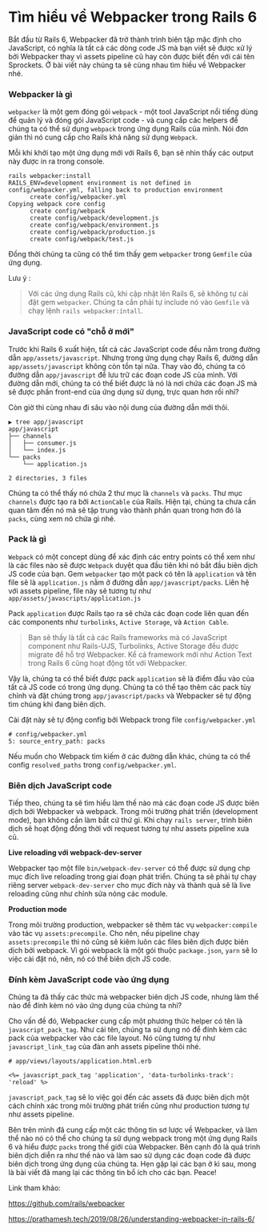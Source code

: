 # Tìm hiểu về Webpacker trong Rails 6

Bắt đầu từ Rails 6, Webpacker đã trở thành trình biên tập mặc định cho JavaScript, có nghĩa là tất cả các dòng code JS mà bạn viết sẽ được xử lý bởi Webpacker thay vì assets pipeline cũ hay còn được biết đến với cái tên Sprockets. Ở bài viết này chúng ta sẽ cùng nhau tìm hiều về Webpacker nhé.

### Webpacker là gì

`webpacker` là một gem đóng gói `webpack` - một tool JavaScript nổi tiếng dùng để quản lý và đóng gói JavaScript code - và cung cấp các helpers để chúng ta có thể sử dụng `webpack` trong ứng dụng Rails của mình. Nói đơn giản thì nó cung cấp cho Rails khả năng sử dụng `Webpack`.

Mỗi khi khởi tạo một ứng dụng mới với Rails 6, bạn sẽ nhìn thấy các output này được in ra trong console.

```
rails webpacker:install
RAILS_ENV=development environment is not defined in config/webpacker.yml, falling back to production environment
      create config/webpacker.yml
Copying webpack core config
      create config/webpack
      create config/webpack/development.js
      create config/webpack/environment.js
      create config/webpack/production.js
      create config/webpack/test.js
```

Đồng thời chúng ta cũng có thể tìm thấy gem `webpacker` trong `Gemfile` của ứng dụng.

Lưu ý :
> Với các ứng dụng Rails cũ, khi cập nhật lên Rails 6, sẽ không tự cài đặt gem `webpacker`. Chúng ta cần phải tự include nó vào `Gemfile` và chạy lệnh `rails webpacker:íntall`.

### JavaScript code có "chỗ ở mới"

Trước khi Rails 6 xuất hiện, tất cả các JavaScript code đều nằm trong đường dẫn `app/assets/javascript`. Nhưng trong ứng dụng chạy Rails 6, đường dẫn `app/assets/javascript` không còn tồn tại nữa. Thay vào đó, chúng ta có đường dẫn `app/javascript` để lưu trữ các đoạn code JS của mình. Với đường dẫn mới, chúng ta có thể biết được là nó là nơi chứa các đoạn JS mà sẽ được phần front-end của ứng dụng sử dụng, trực quan hơn rồi nhỉ?

Còn giờ thì cùng nhau đi sâu vào nội dung của đường dẫn mới thôi.

```
▶ tree app/javascript
app/javascript
├── channels
│   ├── consumer.js
│   └── index.js
└── packs
    └── application.js

2 directories, 3 files
```

Chúng ta có thể thấy nó chứa 2 thư mục là `channels` và `packs`. Thư mục `channels` được tạo ra bởi `ActionCable` của Rails. Hiện tại, chúng ta chưa cần quan tâm đến nó mà sẽ tập trung vào thành phần quan trong hơn đó là `packs`, cùng xem nó chứa gì nhé.

### Pack là gì

`Webpack` có một concept dùng để xác định các entry points có thể xem như là các files nào sẽ được `Webpack` duyệt qua đầu tiên khi nó bắt đầu biên dịch JS code của bạn. Gem `webpacker` tạo một pack có tên là `application` và tên file sẽ là `application.js` nằm ở đường dẫn `app/javascript/packs`. Liên hệ với assets pipeline, file này sẽ tương tự như `app/assets/javascripts/application.js`

Pack `application` được Rails tạo ra sẽ chứa các đoạn code liên quan đến các components như `turbolinks`, `Active Storage`, và `Action Cable`.

> Bạn sẽ thấy là tất cả các Rails frameworks mà có JavaScript component như Rails-UJS, Turbolinks, Active Storage đều được migrate để hỗ trợ Webpacker. Kể cả framework mới như Action Text trong Rails 6 cũng hoạt động tốt với Webpacker.

Vậy là, chúng ta có thể biết được pack `application` sẽ là điểm đầu vào của tất cả JS code có trong ứng dụng. Chúng ta có thể tạo thêm các pack tùy chỉnh và đặt chúng trong `app/javascript/packs` và Webpacker sẽ tự động tìm chúng khi đang biên dịch.

Cài đặt này sẽ tự động config bởi Webpack trong file `config/webpacker.yml`



```
# config/webpacker.yml
5: source_entry_path: packs
```

Nếu muốn cho Webpack tìm kiếm ở các đường dẫn khác, chúng ta có thể config `resolved_paths` trong `config/webpacker.yml`.

### Biên dịch JavaScript code

Tiếp theo, chúng ta sẽ tìm hiểu làm thế nào mà các đoạn code JS được biên dịch bởi Webpacker và webpack. Trong môi trường phát triển (development mode), bạn không cần làm bất cứ thứ gì. Khi chạy `rails server`, trình biên dịch sẽ hoạt động đồng thời với request tương tự như assets pipeline xưa cũ.

**Live reloading với webpack-dev-server**

Webpacker tạo một file `bin/webpack-dev-server` có thể được sử dụng chp mục đích live reloading trong giai đoạn phát triển. Chúng ta sẽ phải tự chạy riêng server `webpack-dev-server` cho mục đích này và thành quả sẽ là live reloading cũng như chỉnh sửa nóng các module.

**Production mode**

Trong môi trường production, webpacker sẽ thêm tác vụ `webpacker:compile` vào tác vụ `assets:precompile`. Cho nên, nếu pipeline chạy `assets:precompile` thì nó cũng sẽ kiêm luôn các files biên dịch được biên dịch bởi webpack. Vì gói webpack là một gói thuộc `package.json`, `yarn` sẽ lo việc cài đặt nó, nên, nó có thể biên dịch JS code.

### Đính kèm JavaScript code vào ứng dụng

Chúng ta đã thấy các thức mà webpacker biên dịch JS code, nhưng làm thể nào để đính kèm nó vào ứng dụng của chúng ta nhỉ?

Cho vấn đề đó, Webpacker cung cấp một phương thức helper có tên là `javascript_pack_tag`. Như cái tên, chúng ta sử dụng nó để đính kèm các pack của webpacker vào các file layout. Nó cũng tương tự như `javascript_link_tag` của đàn anh assets pipeline thôi nhé.

```
# app/views/layouts/application.html.erb

<%= javascript_pack_tag 'application', 'data-turbolinks-track': 'reload' %>
```

`javascript_pack_tag` sẽ lo việc gọi đến các assets đã được biên dịch một cách chính xác trong môi trường phát triển cũng như production tương tự như assets pipeline.



Bên trên mình đã cung cấp một các thông tin sơ lược về Webpacker, và làm thể nào nó có thể cho chúng ta sử dụng webpack trong một ứng dụng Rails 6 và hiểu được `packs` trong thế giới của Webpacker. Bên cạnh đó là quá trình biên dịch diễn ra như thế nào và làm sao sử dụng các đoạn code đã được biên dịch trong ứng dụng của chúng ta. Hẹn gặp lại các bạn ở kì sau, mong là bài viết đã mang lại các thông tin bổ ích cho các bạn. Peace!

Link tham khảo:

https://github.com/rails/webpacker

https://prathamesh.tech/2019/08/26/understanding-webpacker-in-rails-6/
